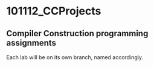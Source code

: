 # 101112_CCProjects
<h2>Compiler Construction programming assignments</h2>
<p>Each lab will be on its own branch, named accordingly.</p>
